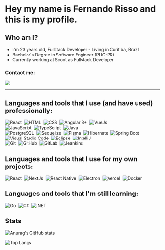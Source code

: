 # Hey my name is Fernando Risso and this is my profile.
## Who am I?
  * I'm 23 years old, Fullstack Developer - Living in Curitiba, Brazil <br />
  * Bachelor's Degree in Software Engineer (PUC-PR) <br />
  * Currently working at Scoot as Fullstack Developer <br />
  
  ### Contact me:
  <div>
    <a href="https://www.linkedin.com/in/fernando-risso-11539b19b/" target="_blank">
      <img src="https://img.shields.io/badge/-LinkedIn-%230077B5?style=flat-square&logo=linkedin&logoColor=white&logoWidth=10" target="_blank">
    </a>
  </div>
<hr />

## Languages and tools that I use (and have used) professionally:
![React](https://img.shields.io/badge/-React-05122A?style=flat&logo=react)&nbsp;
![HTML](https://img.shields.io/badge/-HTML-05122A?style=flat&logo=HTML5)&nbsp;
![CSS](https://img.shields.io/badge/-CSS-05122A?style=flat&logo=CSS3&logoColor=1572B6)&nbsp;
![Angular 3+](https://img.shields.io/badge/-Angular%208-05122A?style=flat&logo=Angular)&nbsp;
![VueJs](https://img.shields.io/badge/-VueJs-05122A?style=flat&logo=vuedotjs)&nbsp;
<br />
![JavaScript](https://img.shields.io/badge/-JavaScript-05122A?style=flat&logo=javascript)&nbsp;
![TypeScript](https://img.shields.io/badge/-TypeScript-05122A?style=flat&logo=typescript)&nbsp;
![Java](https://img.shields.io/badge/-Java-05122A?style=flat&logo=Java&logoColor=FFA518)&nbsp;
<br />
![PostgreSQL](https://img.shields.io/badge/-PostgreSQL-05122A?style=flat&logo=PostgreSQL)&nbsp;
![Sequelize](https://img.shields.io/badge/-Sequelize-05122A?style=flat&logo=Sequelize)&nbsp;
![Pisma](https://img.shields.io/badge/-Prisma-05122A?style=flat&logo=Prisma)&nbsp;
![Hibernate](https://img.shields.io/badge/-Hibernate-05122A?style=flat&logo=Hibernate)&nbsp;
![Spring Boot](https://img.shields.io/badge/-Spring%20Boot-05122A?style=flat&logo=springboot)&nbsp;
<br />
![Visual Studio Code](https://img.shields.io/badge/-Visual%20Studio%20Code-05122A?style=flat&logo=visual-studio-code&logoColor=007ACC)&nbsp;
![Eclipse](https://img.shields.io/badge/-Eclipse-05122A?style=flat&logo=eclipse-ide&logoColor=2C2255)&nbsp;
![IntelliJ](https://img.shields.io/badge/-IntelliJ-05122A?style=flat&logo=intellijidea-ide&logoColor=2C2255)&nbsp;
<br />
![Git](https://img.shields.io/badge/-Git-05122A?style=flat&logo=git)&nbsp;
![GitHub](https://img.shields.io/badge/-GitHub-05122A?style=flat&logo=github)&nbsp;
![GitLab](https://img.shields.io/badge/-GitLab-05122A?style=flat&logo=gitlab)&nbsp;
![Jeankins](https://img.shields.io/badge/-Jeankins-05122A?style=flat&logo=jeankins)&nbsp;

## Languages and tools that I use for my own projects:
![React](https://img.shields.io/badge/-React-05122A?style=flat&logo=react)&nbsp;
![NextJs](https://img.shields.io/badge/-NextJs-05122A?style=flat&logo=nextdotjs)&nbsp;
![React Native](https://img.shields.io/badge/-React%20Native-05122A?style=flat&logo=react)&nbsp;
![Electron](https://img.shields.io/badge/-Electron-05122A?style=flat&logo=electron)&nbsp;
![Vercel](https://img.shields.io/badge/-Vercel-05122A?style=flat&logo=vercel)&nbsp;
![Docker](https://img.shields.io/badge/-Docker-05122A?style=flat&logo=docker)&nbsp;
<br />

##  Languages and tools that I'm still learning:
![Go](https://img.shields.io/badge/-Go-05122A?style=flat&logo=go)&nbsp;
![C#](https://img.shields.io/badge/-C%23-05122A?style=flat&logo=csharp)&nbsp;
![.NET](https://img.shields.io/badge/-%2ENET-05122A?style=flat&logo=dotnet)&nbsp;

## Stats

![Anurag's GitHub stats](https://github-readme-stats-sigma-five.vercel.app/api?username=ferisso&theme=algolia)

![Top Langs](https://github-readme-stats-sigma-five.vercel.app/api/top-langs/?username=ferisso&layout=compact&theme=algolia)

